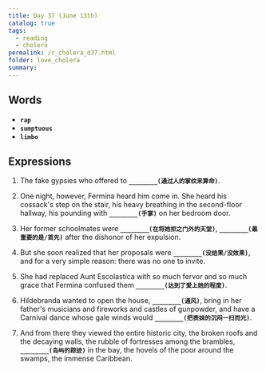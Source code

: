 ```yaml
---
title: Day 37 (June 13th)
catalog: true
tags: 
  - reading
  - cholera
permalink: /r_cholera_d37.html
folder: love_cholera
summary: 
---
```


## Words

-   <b data-toggle="tooltip" data-original-title="{{site.data.glossary.rap}}">`rap`</b>
-   <b data-toggle="tooltip" data-original-title="{{site.data.glossary.sumptuous}}">`sumptuous`</b>
-   <b data-toggle="tooltip" data-original-title="{{site.data.glossary.limbo}}">`limbo`</b>



## Expressions

1.  The fake gypsies who offered to <b data-toggle="tooltip" data-original-title="{{site.data.answers.cg_a}}">`________(通过人的掌纹来算命)`</b>.

2.  One night, however, Fermina heard him come in. She heard his cossack's step on the stair, his heavy breathing in the second-floor hallway, his pounding with <b data-toggle="tooltip" data-original-title="{{site.data.answers.cg_b}}">`________(手掌)`</b> on her bedroom door.

3.  Her former schoolmates were <b data-toggle="tooltip" data-original-title="{{site.data.answers.cg_c}}">`________(在将她拒之门外的天堂)`</b>, <b data-toggle="tooltip" data-original-title="{{site.data.answers.cg_c2}}">`________(最重要的是/首先)`</b> after the dishonor of her expulsion.

4.  But she soon realized that her proposals were <b data-toggle="tooltip" data-original-title="{{site.data.answers.cg_d}}">`________(没结果/没效果)`</b>, and for a very simple reason: there was no one to invite.

5.  She had replaced Aunt Escolastica with so much fervor and so much grace that Fermina confused them <b data-toggle="tooltip" data-original-title="{{site.data.answers.cg_e}}">`________(达到了爱上她的程度)`</b>.

6.  Hildebranda wanted to open the house, <b data-toggle="tooltip" data-original-title="{{site.data.answers.cg_f}}">`________(通风)`</b>, bring in her father's musicians and fireworks and castles of gunpowder, and have a Carnival dance whose gale winds would <b data-toggle="tooltip" data-original-title="{{site.data.answers.cg_f2}}">`________(把表妹的沉闷一扫而光)`</b>. 

7.  And from there they viewed the entire historic city, the broken roofs and the decaying walls, the rubble of fortresses among the brambles, <b data-toggle="tooltip" data-original-title="{{site.data.answers.cg_g}}">`________(岛屿的踪迹)`</b> in the bay, the hovels of the poor around the swamps, the immense Caribbean.

